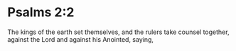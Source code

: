# Psalms 2:2

The kings of the earth set themselves, and the rulers take counsel together, against the Lord and against his Anointed, saying,

